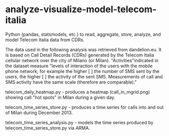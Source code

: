 # analyze-visualize-model-telecom-italia
Python (pandas, statsmodels, etc.) to read, aggregate, store, analyze, and model Telecom Italia data from CDRs.

The data used in the following analysis was retrieved from dandelion.eu.  It is based on Call Detail Records (CDRs) generated by the Telecom Italia cellular network over the city of Milano (or Milan).  "Activities"indicated in the dataset measure "levels of interaction of the users with the mobile phone network; for example the higher [ ] the number of SMS sent by the users, the higher [ ] the activity of the sent SMS. Measurements of call and SMS activity have the same scale (therefore are comparable)."

telecom_daily_heatmap.py - produces a heatmap (call_in_mgrid.png) showing call "hot spots" in Milan during a given day.

telecom_time_series_store.py - produces a time series for calls into and out of Milan during December 2013.

telecom_time_series_analysis.py - models the time series produced by telecom_time_series_store.py via ARMA.
